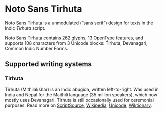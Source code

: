 
# Noto Sans Tirhuta

Noto Sans Tirhuta is a unmodulated (“sans serif”) design for texts in the Indic _Tirhuta_ script. 

Noto Sans Tirhuta contains 262 glyphs, 13 OpenType features, and supports 108 characters from 3 Unicode blocks: Tirhuta, Devanagari, Common Indic Number Forms.


## Supported writing systems


### Tirhuta

Tirhuta (Mithilakshar) is an Indic abugida, written left-to-right. Was used in India and Nepal for the Maithili language (35 million speakers), which now mostly uses Devanagari. Tirhuta is still occasionally used for ceremonial purposes. Read more on [ScriptSource](https://scriptsource.org/scr/Tirh), [Wikipedia](https://en.wikipedia.org/wiki/ISO_15924:Tirh), [Unicode](https://www.unicode.org/versions/Unicode13.0.0/ch15.pdf#G95493), [Wiktionary](https://en.wiktionary.org/wiki/Category:Tirhuta_script).

